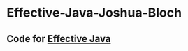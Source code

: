 # Effective-Java-Joshua-Bloch
## Code for [Effective Java](https://www.amazon.com.au/Effective-Java-Joshua-Bloch/dp/0134685997/)
